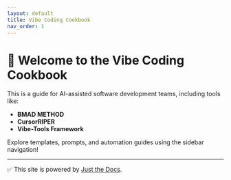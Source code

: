 ```yaml
---
layout: default
title: Vibe Coding Cookbook
nav_order: 1
---
```


# 🧠 Welcome to the Vibe Coding Cookbook

This is a guide for AI-assisted software development teams, including tools like:

- **BMAD METHOD**
- **CursorRIPER**
- **Vibe-Tools Framework**

Explore templates, prompts, and automation guides using the sidebar navigation!

---

✅ This site is powered by [Just the Docs](https://just-the-docs.github.io/just-the-docs/).